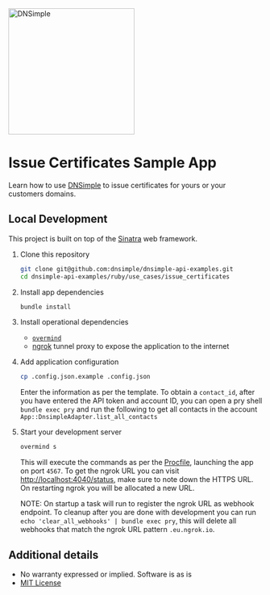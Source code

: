 <a href="https://dnsimple.com/">
  <img src="https://developer.dnsimple.com/assets/images/dnsimple-logo-dev.svg" alt="DNSimple" width="250" />
</a>

# Issue Certificates Sample App

Learn how to use [DNSimple](https://dnsimple.com/) to issue certificates for yours or your customers domains.

## Local Development

This project is built on top of the [Sinatra](http://www.sinatrarb.com/) web framework.

1. Clone this repository
   ```bash
   git clone git@github.com:dnsimple/dnsimple-api-examples.git
   cd dnsimple-api-examples/ruby/use_cases/issue_certificates
   ```

2. Install app dependencies
   ```bash
   bundle install
   ```

3. Install operational dependencies
   * [`overmind`](https://github.com/DarthSim/overmind)
   * [ngrok](https://ngrok.com/) tunnel proxy to expose the application to the internet

4. Add application configuration
   ```bash
   cp .config.json.example .config.json
   ```
   Enter the information as per the template.
   To obtain a `contact_id`, after you have entered the API token and account ID, you can open a pry shell `bundle exec pry` and run the following to get all contacts in the account `App::DnsimpleAdapter.list_all_contacts`

5. Start your development server
   ```bash
   overmind s
   ```
   This will execute the commands as per the [Procfile](Procfile), launching the app on port `4567`.
   To get the ngrok URL you can visit [http://localhost:4040/status](http://localhost:4040/status), make sure to note down the HTTPS URL. On restarting ngrok you will be allocated a new URL.

   NOTE: On startup a task will run to register the ngrok URL as webhook endpoint. To cleanup after you are done with development you can run `echo 'clear_all_webhooks' | bundle exec pry`, this will delete all webhooks that match the ngrok URL pattern `.eu.ngrok.io`.


## Additional details
* No warranty expressed or implied. Software is as is
* [MIT License](https://opensource.org/licenses/mit-license.html)
